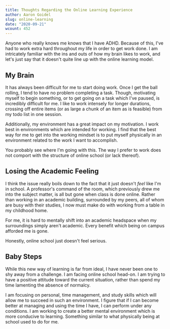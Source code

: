 ```yaml
---
title: Thoughts Regarding the Online Learning Experience
author: Aaron Goidel
slug: online-learning
date: "2020-09-21"
wcount: 452
---
```


Anyone who really knows me knows that I have ADHD. Because of this, I've had to work extra hard throughout my life in order to get work done. I am intricately familiar with the ins and outs of how my brain likes to work, and let's just say that it doesn't quite line up with the online learning model.

## My Brain

It has always been difficult for me to start doing work. Once I get the ball rolling, I tend to have no problem completing a task. Though, motivating myself to begin something, or to get going on a task which I've paused, is incredibly difficult for me. I like to work intensely for longer durations, crossing off entire items (or as large a chunk of an item as is feasible) from my todo list in one session.

Additionally, my environment has a great impact on my motivation. I work best in environments which are intended for working. I find that the best way for me to get into the working mindset is to put myself physically in an environment related to the work I want to accomplish.

You probably see where I'm going with this. The way I prefer to work does not comport with the structure of online school (or lack thereof).

## Losing the Academic Feeling

I think the issue really boils down to the fact that it just doesn't _feel_ like I'm in school. A professor's command of the room, which previously drew me into the subject matter, is all but gone when class is done online. Rather than working in an academic building, surrounded by my peers, all of whom are busy with their studies, I now must make do with working from a table in my childhood home.

For me, it is hard to mentally shift into an academic headspace when my surroundings simply aren't academic. Every benefit which being on campus afforded me is gone.

Honestly, online school just doesn't feel serious.

## Baby Steps

While this new way of learning is far from ideal, I have never been one to shy away from a challenge. I am facing online school head-on. I am trying to have a positive attitude toward the current situation, rather than spend my time lamenting the absence of normalcy.

I am focusing on personal, time management, and study skills which will allow me to succeed in such an environment. I figure that if I can become better at managing and using the time I have, I can perform under any conditions. I am working to create a better mental environment which is more conducive to learning. Something similar to what physically being at school used to do for me.
